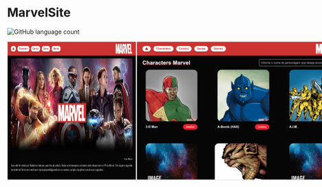# MarvelSite

![GitHub language count](https://img.shields.io/badge/Angular-DD0031?style=for-the-badge&logo=angular&logoColor=white)

<div style="display: flex;">
<img src="imagens-projeto/home.png" alt="Home do site" width="300">
<img src="imagens-projeto/characters.png" alt="Pagina dos personagens">
<img src="imagens-projeto/characters-details.png" alt="Modal de detalhe dos personangens">
</div>

